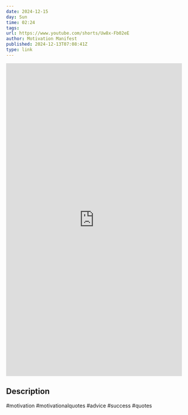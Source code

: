 ```yaml
---
date: 2024-12-15
day: Sun
time: 02:24
tags:
url: https://www.youtube.com/shorts/Uw8x-Fb02eE
author: Motivation Manifest
published: 2024-12-13T07:08:41Z
type: link
---
```


<iframe width="480" height="854" src="https://www.youtube.com/embed/Uw8x-Fb02eE" frameborder="0" allowfullscreen></iframe>

## Description
#motivation #motivationalquotes #advice #success #quotes